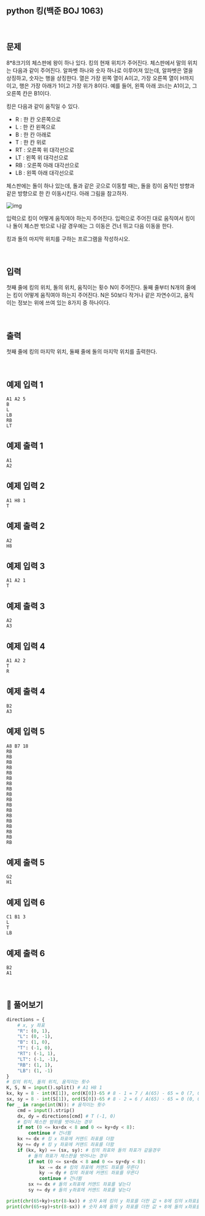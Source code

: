 ## python 킹(백준 BOJ 1063)

<br>

## 문제

8*8크기의 체스판에 왕이 하나 있다. 킹의 현재 위치가 주어진다. 체스판에서 말의 위치는 다음과 같이 주어진다. 알파벳 하나와 숫자 하나로 이루어져 있는데, 알파벳은 열을 상징하고, 숫자는 행을 상징한다. 열은 가장 왼쪽 열이 A이고, 가장 오른쪽 열이 H까지 이고, 행은 가장 아래가 1이고 가장 위가 8이다. 예를 들어, 왼쪽 아래 코너는 A1이고, 그 오른쪽 칸은 B1이다.

킹은 다음과 같이 움직일 수 있다.

- R : 한 칸 오른쪽으로
- L : 한 칸 왼쪽으로
- B : 한 칸 아래로
- T : 한 칸 위로
- RT : 오른쪽 위 대각선으로
- LT : 왼쪽 위 대각선으로
- RB : 오른쪽 아래 대각선으로
- LB : 왼쪽 아래 대각선으로

체스판에는 돌이 하나 있는데, 돌과 같은 곳으로 이동할 때는, 돌을 킹이 움직인 방향과 같은 방향으로 한 칸 이동시킨다. 아래 그림을 참고하자.

![img](https://upload.acmicpc.net/259549ad-b275-48a1-91f7-197a7ce72a23/-/preview/)

입력으로 킹이 어떻게 움직여야 하는지 주어진다. 입력으로 주어진 대로 움직여서 킹이나 돌이 체스판 밖으로 나갈 경우에는 그 이동은 건너 뛰고 다음 이동을 한다.

킹과 돌의 마지막 위치를 구하는 프로그램을 작성하시오.

<br>

## 입력

첫째 줄에 킹의 위치, 돌의 위치, 움직이는 횟수 N이 주어진다. 둘째 줄부터 N개의 줄에는 킹이 어떻게 움직여야 하는지 주어진다. N은 50보다 작거나 같은 자연수이고, 움직이는 정보는 위에 쓰여 있는 8가지 중 하나이다.

<br>

## 출력

첫째 줄에 킹의 마지막 위치, 둘째 줄에 돌의 마지막 위치를 출력한다.

<br>

## 예제 입력 1 

```
A1 A2 5
B
L
LB
RB
LT
```

## 예제 출력 1 

```
A1
A2
```

## 예제 입력 2

```
A1 H8 1
T
```

## 예제 출력 2

```
A2
H8
```

## 예제 입력 3 

```
A1 A2 1
T
```

## 예제 출력 3

```
A2
A3
```

## 예제 입력 4 

```
A1 A2 2
T
R
```

## 예제 출력 4

```
B2
A3
```

## 예제 입력 5 

```
A8 B7 18
RB
RB
RB
RB
RB
RB
RB
RB
RB
RB
RB
RB
RB
RB
RB
RB
RB
RB
```

## 예제 출력 5 

```
G2
H1
```

## 예제 입력 6

```
C1 B1 3
L
T
LB
```

## 예제 출력 6 

```
B2
A1
```

<br>

## 📝 풀어보기

``` python
directions = {
    # x, y 좌표
    "R": (0, 1),
    "L": (0, -1),
    "B": (1, 0),
    "T": (-1, 0),
    "RT": (-1, 1),
    "LT": (-1, -1),
    "RB": (1, 1),
    "LB": (1, -1)
}
# 킹의 위치, 돌의 위치, 움직이는 횟수
K, S, N = input().split() # A1 H8 1
kx, ky = 8 - int(K[1]), ord(K[0])-65 # 8 - 1 = 7 / A(65) - 65 = 0 (7, 0)
sx, sy = 8 - int(S[1]), ord(S[0])-65 # 8 - 2 = 6 / A(65) - 65 = 0 (0, 0)
for _ in range(int(N)): # 움직이는 횟수
    cmd = input().strip()
    dx, dy = directions[cmd] # T (-1, 0)
    # 킹이 체스판 범위를 벗어나는 경우
    if not (0 <= kx+dx < 8 and 0 <= ky+dy < 8):
        continue # 건너뜀
    kx += dx # 킹 x 좌표에 커맨드 좌표를 더함
    ky += dy # 킹 y 좌표에 커맨드 좌표를 더함
    if (kx, ky) == (sx, sy): # 킹의 좌표와 돌의 좌표가 같을경우 
        # 돌의 좌표가 체스판을 벗어나는 경우
        if not (0 <= sx+dx < 8 and 0 <= sy+dy < 8):
            kx -= dx # 킹의 좌표에 커맨드 좌표를 무른다
            ky -= dy # 킹의 좌표에 커맨드 좌표를 무른다
            continue # 건너뜀
        sx += dx # 돌의 x좌표에 커맨드 좌표를 넣는다
        sy += dy # 돌의 y좌표에 커맨드 좌표를 넣는다

print(chr(65+ky)+str(8-kx)) # 숫자 A에 킹의 y 좌표를 더한 값 + 8에 킹의 x좌표를 뺀 값
print(chr(65+sy)+str(8-sx)) # 숫자 A에 돌의 y 좌표를 더한 값 + 8에 돌의 x좌표를 뺀 값
```

